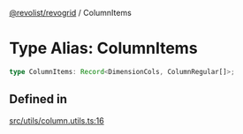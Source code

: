 [@revolist/revogrid](README.md) / ColumnItems

# Type Alias: ColumnItems

```ts
type ColumnItems: Record<DimensionCols, ColumnRegular[]>;
```

## Defined in

[src/utils/column.utils.ts:16](https://github.com/revolist/revogrid/blob/8d359a6641aa3d85978ae1d816f404366e0fe6c4/src/utils/column.utils.ts#L16)
